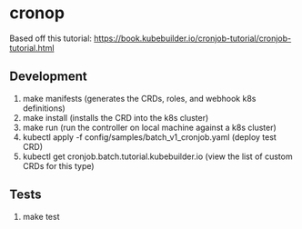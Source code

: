 # cronop
Based off this tutorial: https://book.kubebuilder.io/cronjob-tutorial/cronjob-tutorial.html

## Development
1. make manifests (generates the CRDs, roles, and webhook k8s definitions)
2. make install (installs the CRD into the k8s cluster)
3. make run (run the controller on local machine against a k8s cluster)
4. kubectl apply -f config/samples/batch_v1_cronjob.yaml (deploy test CRD)
5. kubectl get cronjob.batch.tutorial.kubebuilder.io (view the list of custom CRDs for this type)

## Tests
1. make test
